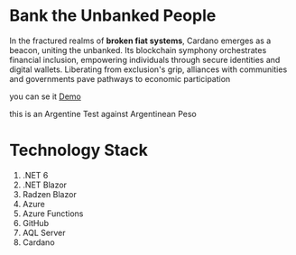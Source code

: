 # Bank the Unbanked People


In the fractured realms of **broken fiat systems**, Cardano emerges as a beacon, uniting the unbanked. Its blockchain symphony orchestrates financial inclusion, empowering individuals through secure identities and digital wallets. Liberating from exclusion's grip, alliances with communities and governments pave pathways to economic participation

you can se it [Demo](https://blue-field-0d777b910.4.azurestaticapps.net/home "Demo Url")

this is an Argentine Test against Argentinean Peso


# Technology Stack
1. .NET 6
2. .NET Blazor
3. Radzen Blazor
4. Azure
5. Azure Functions
6. GitHub
7. AQL Server
8. Cardano
   
